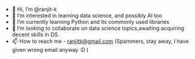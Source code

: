 - 👋 Hi, I’m @ranjit-k
- 👀 I’m interested in learning data science, and possibly AI too
- 🌱 I’m currently learning Python and its commonly used libraries
- 💞️ I’m looking to collaborate on data science topics,awaiting acquiring decent skills in DS.
- 📫 How to reach me - ranjitk@gmail.com (Spammers, stay away, I have given wrong email anyway :D )

<!---
ranjit-k/ranjit-k is a ✨ special ✨ repository because its `README.md` (this file) appears on your GitHub profile.
You can click the Preview link to take a look at your changes.
--->
